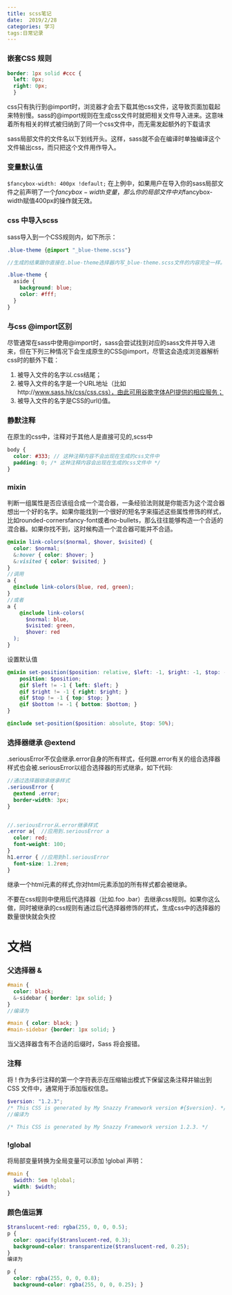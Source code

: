 ```yaml
---
title: scss笔记 
date:  2019/2/28
categories: 学习
tags:日常记录     
---
```


### 嵌套CSS 规则
```scss
border: 1px solid #ccc {
  left: 0px;
  right: 0px;
  }
```

css只有执行到@import时，浏览器才会去下载其他css文件，这导致页面加载起来特别慢。sass的@import规则在生成css文件时就把相关文件导入进来。这意味着所有相关的样式被归纳到了同一个css文件中，而无需发起额外的下载请求

sass局部文件的文件名以下划线开头。这样，sass就不会在编译时单独编译这个文件输出css，而只把这个文件用作导入。

### 变量默认值
``$fancybox-width: 400px !default;``
在上例中，如果用户在导入你的sass局部文件之前声明了一个$fancybox-width变量，那么你的局部文件中对$fancybox-width赋值400px的操作就无效。

### css 中导入scss
sass导入到一个CSS规则内，如下所示：
```scss
.blue-theme {@import "_blue-theme.scss"}

//生成的结果跟你直接在.blue-theme选择器内写_blue-theme.scss文件的内容完全一样。

.blue-theme {
  aside {
    background: blue;
    color: #fff;
  }
}
```

### 与css @import区别
尽管通常在sass中使用@import时，sass会尝试找到对应的sass文件并导入进来，但在下列三种情况下会生成原生的CSS@import，尽管这会造成浏览器解析css时的额外下载：

1. 被导入文件的名字以.css结尾；
2. 被导入文件的名字是一个URL地址（比如http://www.sass.hk/css/css.css），由此可用谷歌字体API提供的相应服务；
3. 被导入文件的名字是CSS的url()值。

### 静默注释
在原生的css中，注释对于其他人是直接可见的,scss中
```scss
body {
  color: #333; // 这种注释内容不会出现在生成的css文件中
  padding: 0; /* 这种注释内容会出现在生成的css文件中 */
}
```

### mixin 
判断一组属性是否应该组合成一个混合器，一条经验法则就是你能否为这个混合器想出一个好的名字。如果你能找到一个很好的短名字来描述这些属性修饰的样式，比如rounded-cornersfancy-font或者no-bullets，那么往往能够构造一个合适的混合器。如果你找不到，这时候构造一个混合器可能并不合适。

```scss
@mixin link-colors($normal, $hover, $visited) {
  color: $normal;
  &:hover { color: $hover; }
  &:visited { color: $visited; }
}
//调用
a {
  @include link-colors(blue, red, green);
}
//或者
a {
    @include link-colors(
      $normal: blue,
      $visited: green,
      $hover: red
  );
}
```
设置默认值
```scss
@mixin set-position($position: relative, $left: -1, $right: -1, $top: -1, $bottom: -1 ){
	position: $position;
	@if $left != -1 { left: $left; }
	@if $right != -1 { right: $right; }
	@if $top != -1 { top: $top; }
	@if $bottom != -1 { bottom: $bottom; }
}

@include set-position($position: absolute, $top: 50%);
```

### 选择器继承 @extend
.seriousError不仅会继承.error自身的所有样式，任何跟.error有关的组合选择器样式也会被.seriousError以组合选择器的形式继承，如下代码:
```scss
//通过选择器继承继承样式
.seriousError {
  @extend .error;
  border-width: 3px;
}


//.seriousError从.error继承样式
.error a{  //应用到.seriousError a
  color: red;
  font-weight: 100;
}
h1.error { //应用到hl.seriousError
  font-size: 1.2rem;
}
```

继承一个html元素的样式,你对html元素添加的所有样式都会被继承。

不要在css规则中使用后代选择器（比如.foo .bar）去继承css规则。如果你这么做，同时被继承的css规则有通过后代选择器修饰的样式，生成css中的选择器的数量很快就会失控


# 文档
### 父选择器 &
```scss
#main {
  color: black;
  &-sidebar { border: 1px solid; }
}
//编译为

#main { color: black; }
#main-sidebar {border: 1px solid; }
```
当父选择器含有不合适的后缀时，Sass 将会报错。

### 注释
将 ! 作为多行注释的第一个字符表示在压缩输出模式下保留这条注释并输出到 CSS 文件中，通常用于添加版权信息。
```scss
$version: "1.2.3";
/* This CSS is generated by My Snazzy Framework version #{$version}. */
//编译为

/* This CSS is generated by My Snazzy Framework version 1.2.3. */
```

###  !global
将局部变量转换为全局变量可以添加 !global 声明：
```scss
#main {
  $width: 5em !global;
  width: $width;
}
```
###  颜色值运算
```scss
$translucent-red: rgba(255, 0, 0, 0.5);
p {
  color: opacify($translucent-red, 0.3);
  background-color: transparentize($translucent-red, 0.25);
}
编译为

p {
  color: rgba(255, 0, 0, 0.8);
  background-color: rgba(255, 0, 0, 0.25); }
```